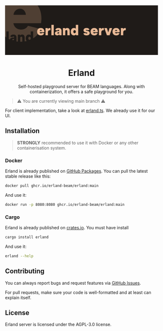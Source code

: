 <div align="center">

![image](.github/assets/banner.webp)

# Erland

Self-hosted playground server for BEAM languages. Along with containerization, it offers a safe playground for you.

</div>

> ⚠️ You are currently viewing main branch ⚠️

For client implementation, take a look at [erland.ts](https://github.com/erland-beam/erland.ts). We already use it for our UI.

## Installation

> **STRONGLY** recommended to use it with Docker or any other containerisation system.

### Docker

Erland is already published on [GitHub Packages](https://github.com/erland-beam/erland/pkgs/container/erland). You can pull the latest stable release like this:

```bash
docker pull ghcr.io/erland-beam/erland:main
```

And use it:

```bash
docker run -p 8080:8080 ghcr.io/erland-beam/erland:main
```

### Cargo

Erland is already published on [crates.io](https://crates.io/crates/erland). You must have install

```bash
cargo install erland
```

And use it:

```bash
erland --help
```

## Contributing

You can always report bugs and request features via [GitHub Issues](/issues).

For pull requests, make sure your code is well-formatted and at least can explain itself.

## License

Erland server is licensed under the AGPL-3.0 license.
